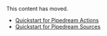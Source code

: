 This content has moved.

- [Quickstart for Pipedream Actions](https://pipedream.com/docs/components/quickstart/nodejs/actions/)
- [Quickstart for Pipedream Sources](https://pipedream.com/docs/components/quickstart/nodejs/sources/)